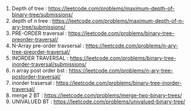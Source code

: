 1) Depth of tree : https://leetcode.com/problems/maximum-depth-of-binary-tree/submissions/
2) depth of n tree : https://leetcode.com/problems/maximum-depth-of-n-ary-tree/submissions/
3) PRE-ORDER traversal : https://leetcode.com/problems/binary-tree-preorder-traversal/
4) N-Array pre-order travsersal : https://leetcode.com/problems/n-ary-tree-preorder-traversal/
5) INORDER TRAVERSAL : https://leetcode.com/problems/binary-tree-inorder-traversal/submissions/ 
6) n array post order bst : https://leetcode.com/problems/n-ary-tree-postorder-traversal/
7) inorder trasersal : https://leetcode.com/problems/binary-tree-inorder-traversal/
8)  merge 2 BT : https://leetcode.com/problems/merge-two-binary-trees/
8) UNIVALUED BT : https://leetcode.com/problems/univalued-binary-tree/